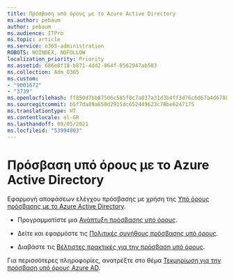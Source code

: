 ```yaml
---
title: Πρόσβαση υπό όρους με το Azure Active Directory
ms.author: pebaum
author: pebaum
ms.audience: ITPro
ms.topic: article
ms.service: o365-administration
ROBOTS: NOINDEX, NOFOLLOW
localization_priority: Priority
ms.assetid: 686e8f18-b871-4dd2-864f-8562947ab583
ms.collection: Adm_O365
ms.custom:
- "9001672"
- "3739"
ms.openlocfilehash: ff850d7bb87506c585f0c7a837a31d3b4ff3d76c6d67a4d6788c2b27c9f0a6c8
ms.sourcegitcommit: b5f7da89a650d2915dc652449623c78be6247175
ms.translationtype: HT
ms.contentlocale: el-GR
ms.lasthandoff: 08/05/2021
ms.locfileid: "53994803"
---
```

# <a name="conditional-access-with-azure-active-directory"></a>Πρόσβαση υπό όρους με το Azure Active Directory

Εφαρμογή αποφάσεων ελέγχου πρόσβασης με χρήση της [Υπό όρους πρόσβασης με το Azure Active Directory](https://docs.microsoft.com/azure/active-directory/conditional-access/overview).

- Προγραμματίστε μια [Ανάπτυξη πρόσβασης υπό όρους](https://docs.microsoft.com/azure/active-directory/conditional-access/plan-conditional-access). 

- Δείτε και εφαρμόστε τις [Πολιτικές συνήθους πρόσβασης υπό όρους](https://docs.microsoft.com/azure/active-directory/conditional-access/concept-conditional-access-policy-common).

- Διαβάστε τις [Βέλτιστες πρακτικές για την πρόσβαση υπό όρους](https://docs.microsoft.com/azure/active-directory/conditional-access/best-practices).

Για περισσότερες πληροφορίες, ανατρέξτε στο θέμα [Τεκμηρίωση για την πρόσβαση υπό όρους Azure AD](https://docs.microsoft.com/azure/active-directory/conditional-access/).
